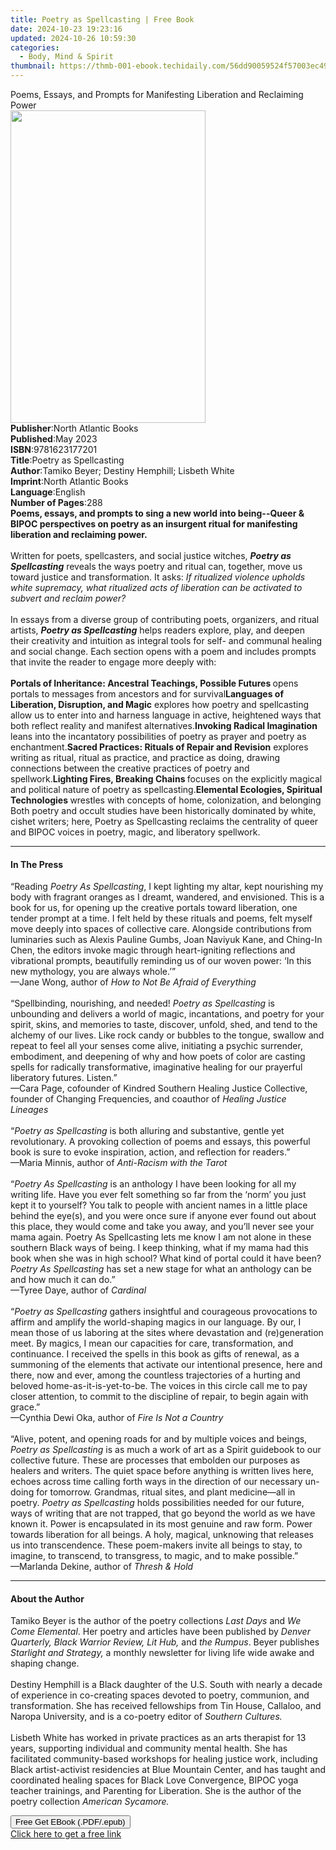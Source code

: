 ```yaml
---
title: Poetry as Spellcasting | Free Book
date: 2024-10-23 19:23:16
updated: 2024-10-26 10:59:30
categories:
  - Body, Mind & Spirit
thumbnail: https://thmb-001-ebook.techidaily.com/56dd90059524f57003ec498d8352ef412422f97085b423e49d8eb33690466c71.jpg
---
```

<main id="book-container">
  <div class="flex flex-col">
    <div class="book-brief flex-1 py-6 px-4 sm:p-6 md:py-10 md:px-8">
      <!-- brief-->
      <div class="book-brief-main">
        Poems, Essays, and Prompts for Manifesting Liberation and Reclaiming
        Power
      </div>
    </div>
    <div
      class="book-meta-info flex-1 grid gap-4 col-start-1 col-end-3 row-start-1 sm:mb-6 sm:grid-cols-4 lg:gap-6 lg:col-start-2 lg:row-end-6 lg:row-span-6 lg:mb-0"
    >
      <div
        class="book-meta-info-left place-content-center mt-4 p-4 text-sm leading-6 col-start-2 col-span-2 dark:text-slate-400"
      >
        <img
          class="w-full h-500 object-cover rounded-lg sm:h-255 sm:col-span-2 lg:col-span-full"
          src="https://img-001-ebook.techidaily.com/0a17a1be5ca463bd53aa9d3bd0be0cbbf193520619a0873fcbb5cc72d918fd31.jpg"
          alt=""
          width="312"
          height="500"
        />
      </div>
      <div
        class="book-meta-info-right mt-2 col-start-1 row-start-2 col-span-3 self-center"
      >
        <!-- meta data  -->
        <div class="flex flex-col px-4 md:px-8">
          <div class="flex-1">
            <strong>Publisher</strong>:<span class="px-2"
              >North Atlantic Books</span
            >
          </div>
          <div class="flex-1">
            <strong>Published</strong>:<span class="px-2">May 2023</span>
          </div>
          <div class="flex-1">
            <strong>ISBN</strong>:<span class="px-2">9781623177201</span>
          </div>
          <div class="flex-1">
            <strong>Title</strong>:<span class="px-2"
              >Poetry as Spellcasting</span
            >
          </div>
          <div class="flex-1">
            <strong>Author</strong>:<span class="px-2"
              >Tamiko Beyer; Destiny Hemphill; Lisbeth White</span
            >
          </div>
          <div class="flex-1">
            <strong>Imprint</strong>:<span class="px-2"
              >North Atlantic Books</span
            >
          </div>
          <div class="flex-1">
            <strong>Language</strong>:<span class="px-2">English</span>
          </div>
          <div class="flex-1">
            <strong>Number of Pages</strong>:<span class="px-2">288</span>
          </div>
        </div>
      </div>
    </div>
    <div class="book-description flex-1 py-6 px-4 sm:p-6 md:py-10 md:px-8">
      <div class="book-description-main">
        <div accordion-content="" id="description">
          <b
            >Poems, essays, and prompts to sing a new world into being--Queer
            &amp; BIPOC perspectives on poetry as an insurgent ritual for
            manifesting liberation and reclaiming power.</b
          ><br /><br />Written for poets, spellcasters, and social justice
          witches, <i><b>Poetry as Spellcasting</b></i> reveals the ways poetry
          and ritual can, together, move us toward justice and transformation.
          It asks:
          <i
            >If ritualized violence upholds white supremacy, what ritualized
            acts of liberation can be activated to subvert and reclaim power?</i
          ><br /><br />In essays from a diverse group of contributing poets,
          organizers, and ritual artists,
          <i><b>Poetry as Spellcasting</b></i> helps readers explore, play, and
          deepen their creativity and intuition as integral tools for self- and
          communal healing and social change. Each section opens with a poem and
          includes prompts that invite the reader to engage more deeply with:<br /><br /><b
            >Portals of Inheritance: Ancestral Teachings, Possible Futures </b
          >opens portals to messages from ancestors and for survival<b
            >Languages of Liberation, Disruption, and Magic</b
          >
          explores how poetry and spellcasting allow us to enter into and
          harness language in active, heightened ways that both reflect reality
          and manifest alternatives.<b>Invoking Radical Imagination</b> leans
          into the incantatory possibilities of poetry as prayer and poetry as
          enchantment.<b>Sacred Practices: Rituals of Repair and Revision</b>
          explores writing as ritual, ritual as practice, and practice as doing,
          drawing connections between the creative practices of poetry and
          spellwork.<b>Lighting Fires, Breaking Chains </b>focuses on the
          explicitly magical and political nature of poetry as spellcasting.<b
            >Elemental Ecologies, Spiritual Technologies </b
          >wrestles with concepts of home, colonization, and belonging<br />Both
          poetry and occult studies have been historically dominated by white,
          cishet writers; here, Poetry as Spellcasting reclaims the centrality
          of queer and BIPOC voices in poetry, magic, and liberatory spellwork.
        </div>
        <div class="accordion-fader"></div>
      </div>
    </div>
    <div class="book-excerpts flex-1 py-6 px-4 sm:p-6 md:py-10 md:px-8">
      <!-- excerpts-->
      <div class="book-excerpts-main">
        <hr />
        <h4 class="placeholder placeholder-heading">
          <span>In The Press</span>
        </h4>
        <p>
          “Reading <i>Poetry As Spellcasting</i>, I kept lighting my altar, kept
          nourishing my body with fragrant oranges as I dreamt, wandered, and
          envisioned. This is a book for us, for opening up the creative portals
          toward liberation, one tender prompt at a time. I felt held by these
          rituals and poems, felt myself move deeply into spaces of collective
          care. Alongside contributions from luminaries such as Alexis Pauline
          Gumbs, Joan Naviyuk Kane, and Ching-In Chen, the editors invoke magic
          through heart-igniting reflections and vibrational prompts,
          beautifully reminding us of our woven power: ‘In this new mythology,
          you are always whole.’”<br />—Jane Wong, author of
          <i>How to Not Be Afraid of Everything</i><br /><br />“Spellbinding,
          nourishing, and needed! <i>Poetry as Spellcasting</i> is unbounding
          and delivers a world of magic, incantations, and poetry for your
          spirit, skins, and memories to taste, discover, unfold, shed, and tend
          to the alchemy of our lives. Like rock candy or bubbles to the tongue,
          swallow and repeat to feel all your senses come alive, initiating a
          psychic surrender, embodiment, and deepening of why and how poets of
          color are casting spells for radically transformative, imaginative
          healing for our prayerful liberatory futures. Listen.”<br />—Cara
          Page, cofounder of Kindred Southern Healing Justice Collective,
          founder of Changing Frequencies, and coauthor of
          <i>Healing Justice Lineages</i><br /><br />“<i
            >Poetry as Spellcasting</i
          >
          is both alluring and substantive, gentle yet revolutionary. A
          provoking collection of poems and essays, this powerful book is sure
          to evoke inspiration, action, and reflection for readers.”<br />—Maria
          Minnis, author of <i>Anti-Racism with the Tarot</i><br /><br />“<i
            >Poetry As Spellcasting</i
          >
          is an anthology I have been looking for all my writing life. Have you
          ever felt something so far from the ‘norm’ you just kept it to
          yourself? You talk to people with ancient names in a little place
          behind the eye(s), and you were once sure if anyone ever found out
          about this place, they would come and take you away, and you’ll never
          see your mama again. Poetry As Spellcasting lets me know I am not
          alone in these southern Black ways of being. I keep thinking, what if
          my mama had this book when she was in high school? What kind of portal
          could it have been? <i>Poetry As Spellcasting</i> has set a new stage
          for what an anthology can be and how much it can do.”<br />—Tyree
          Daye, author of <i>Cardinal</i><br /><br />“<i
            >Poetry as Spellcasting</i
          >
          gathers insightful and courageous provocations to affirm and amplify
          the world-shaping magics in our language. By our, I mean those of us
          laboring at the sites where devastation and (re)generation meet. By
          magics, I mean our capacities for care, transformation, and
          continuance. I received the spells in this book as gifts of renewal,
          as a summoning of the elements that activate our intentional presence,
          here and there, now and ever, among the countless trajectories of a
          hurting and beloved home-as-it-is-yet-to-be. The voices in this circle
          call me to pay closer attention, to commit to the discipline of
          repair, to begin again with grace.”<br />—Cynthia Dewi Oka, author of
          <i>Fire Is Not a Country</i><br /><br />“Alive, potent, and opening
          roads for and by multiple voices and beings,
          <i>Poetry as Spellcasting</i> is as much a work of art as a Spirit
          guidebook to our collective future. These are processes that embolden
          our purposes as healers and writers. The quiet space before anything
          is written lives here, echoes across time calling forth ways in the
          direction of our necessary un-doing for tomorrow. Grandmas, ritual
          sites, and plant medicine—all in poetry.
          <i>Poetry as Spellcasting</i> holds possibilities needed for our
          future, ways of writing that are not trapped, that go beyond the world
          as we have known it. Power is encapsulated in its most genuine and raw
          form. Power towards liberation for all beings. A holy, magical,
          unknowing that releases us into transcendence. These poem-makers
          invite all beings to stay, to imagine, to transcend, to transgress, to
          magic, and to make possible.”<br />—Marlanda Dekine, author of
          <i>Thresh &amp; Hold</i>
        </p>
      </div>
    </div>
    <div class="book-about-author flex-1 py-6 px-4 sm:p-6 md:py-10 md:px-8">
      <!-- about author-->
      <div class="book-main-author-main">
        <hr />
        <h4 class="placeholder placeholder-heading">
          <span>About the Author</span>
        </h4>
        <p>
          Tamiko Beyer is the author of the poetry collections
          <i>Last Days</i> and <i>We Come Elemental</i>.&nbsp;Her poetry and
          articles have been published by
          <i>Denver Quarterly, Black Warrior Review, Lit Hub,</i> and
          <i>the Rumpus</i>. Beyer publishes <i>Starlight and Strategy,</i> a
          monthly newsletter for living life wide awake and shaping change.<br /><br />Destiny
          Hemphill is a Black daughter of the U.S. South with nearly a decade of
          experience in co-creating spaces devoted to poetry, communion, and
          transformation. She has received fellowships from Tin House, Callaloo,
          and Naropa University, and is a co-poetry editor of
          <i>Southern Cultures.</i><br /><br />Lisbeth White&nbsp;has worked in
          private practices as an arts therapist for 13 years, supporting
          individual and community mental health. She has facilitated
          community-based workshops for healing justice work, including Black
          artist-activist residencies at Blue Mountain Center, and has taught
          and coordinated healing spaces for Black Love Convergence, BIPOC yoga
          teacher trainings, and Parenting for Liberation.&nbsp;She is the
          author of the poetry collection <i>American Sycamore.</i>
        </p>
      </div>
    </div>
    <div class="book-free-get flex-1 py-6 px-4 sm:p-6 md:py-10 md:px-8">
      <button
        id="btn-free-get"
        class="bg-blue-500 hover:bg-blue-700 text-white font-bold py-2 px-4 rounded"
      >
        Free Get EBook (.PDF/.epub)
      </button>
      <div id="countdown-display" class="px-2 text-lg mt-2"></div>
      <a
        id="free-link"
        class="hidden bg-blue-500 hover:bg-blue-700 text-white font-bold py-2 px-4 rounded"
        href="https://www.ebooks.com/en-us/book/210645246/poetry-as-spellcasting/tamiko-beyer/"
        target="_blank"
        >Click here to get a free link</a
      >
    </div>
    <script>
      let countdownTime = 0;
      let countdownInterval = null;
      document
        .getElementById('btn-free-get')
        .addEventListener('click', startCountdown);
      function startCountdown() {
        countdownTime = new Date().getTime() + 60000 * 3;
        countdownInterval = setInterval(updateCountdown, 1000);
        document.getElementById('btn-free-get').disabled = true;
        document
          .getElementById('btn-free-get')
          .classList.add('bg-gray-500', 'cursor-not-allowed');
      }
      function updateCountdown() {
        let currentTime = new Date().getTime();
        let timeLeft = countdownTime - currentTime;
        let secondsLeft = Math.floor(timeLeft / 1000);
        document.getElementById('countdown-display').innerHTML =
          `Remaining time: ${secondsLeft} seconds.`;
        if (secondsLeft <= 0) {
          clearInterval(countdownInterval);
          document.getElementById('btn-free-get').classList.add('hidden');
          document.getElementById('free-link').classList.remove('hidden');
          document.getElementById('countdown-display').innerHTML = '';
        }
      }
    </script>
  </div>
</main>
